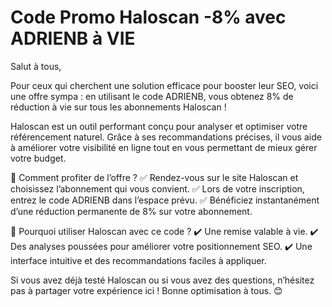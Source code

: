 # Code Promo Haloscan -8% avec ADRIENB à VIE

Salut à tous,

Pour ceux qui cherchent une solution efficace pour booster leur SEO, voici une offre sympa : en utilisant le code ADRIENB, vous obtenez 8% de réduction à vie sur tous les abonnements Haloscan !

Haloscan est un outil performant conçu pour analyser et optimiser votre référencement naturel. Grâce à ses recommandations précises, il vous aide à améliorer votre visibilité en ligne tout en vous permettant de mieux gérer votre budget.

🔹 Comment profiter de l’offre ?
✅ Rendez-vous sur le site Haloscan et choisissez l’abonnement qui vous convient.
✅ Lors de votre inscription, entrez le code ADRIENB dans l’espace prévu.
✅ Bénéficiez instantanément d’une réduction permanente de 8% sur votre abonnement.

🚀 Pourquoi utiliser Haloscan avec ce code ?
✔️ Une remise valable à vie.
✔️ Des analyses poussées pour améliorer votre positionnement SEO.
✔️ Une interface intuitive et des recommandations faciles à appliquer.

Si vous avez déjà testé Haloscan ou si vous avez des questions, n’hésitez pas à partager votre expérience ici ! Bonne optimisation à tous. 😊
